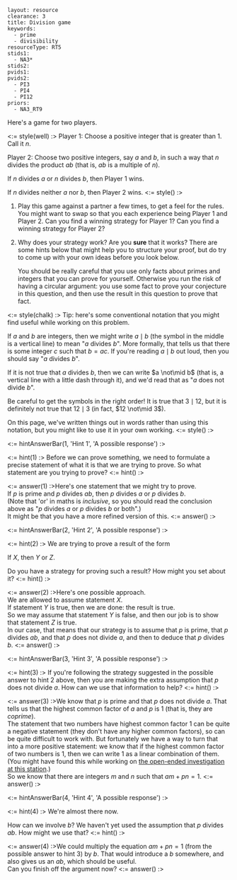 ````
layout: resource
clearance: 3
title: Division game
keywords:
  - prime
  - divisibility
resourceType: RT5
stids1:
  - NA3*
stids2:
pvids1:
pvids2:
  - PI3
  - PI4
  - PI12
priors:
  - NA3_RT9

````

Here's a game for two players.

<:= style(well) :>
Player 1: Choose a positive integer that is greater than $1$.  Call it $n$.

Player 2: Choose two positive integers, say $a$ and $b$, in such a way that $n$ divides the product $ab$ (that is, $ab$ is a multiple of $n$).

If $n$ divides $a$ or $n$ divides $b$, then Player 1 wins.

If $n$ divides neither $a$ nor $b$, then Player 2 wins.
<:= style() :>

1.  Play this game against a partner a few times, to get a feel for the rules.  You might want to swap so that you each experience being Player 1 and Player 2.  Can you find a winning strategy for Player 1?  Can you find a winning strategy for Player 2?

2.  Why does your strategy work?  Are you __sure__ that it works?  There are some hints below that might help you to structure your proof, but do try to come up with your own ideas before you look below.

    You should be really careful that you use only facts about primes and integers that you can prove for yourself.  Otherwise you run the risk of having a circular argument: you use some fact to prove your conjecture in this question, and then use the result in this question to prove that fact.

<:= style(chalk) :>
Tip: here's some conventional notation that you might find useful while working on this problem.

If $a$ and $b$ are integers, then we might write $a \mid b$ (the symbol in the middle is a vertical line) to mean "$a$ divides $b$".  More formally, that tells us that there is some integer $c$ such that $b = ac$.  If you're reading $a \mid b$ out loud, then you should say "$a$ divides $b$".

If it is not true that $a$ divides $b$, then we can write $a \not\mid b$ (that is, a vertical line with a little dash through it), and we'd read that as "$a$ does not divide $b$".

Be careful to get the symbols in the right order!  It is true that $3 \mid 12$, but it is definitely not true that $12 \mid 3$ (in fact, $12 \not\mid 3$).

On this page, we've written things out in words rather than using this notation, but you might like to use it in your own working.
<:= style() :>


<:= hintAnswerBar(1, 'Hint 1', 'A possible response') :>

<:= hint(1) :>
Before we can prove something, we need to formulate a precise statement of what it is that we are trying to prove.  So what statement are you trying to prove?
<:= hint() :>

<:= answer(1) :>Here's one statement that we might try to prove.  
If $p$ is prime and $p$ divides $ab$, then $p$ divides $a$ or $p$ divides $b$.  
(Note that 'or' in maths is _inclusive_, so you should read the conclusion above as "$p$ divides $a$ or $p$ divides $b$ or both".)  
It might be that you have a more refined version of this.
<:= answer() :>

<:= hintAnswerBar(2, 'Hint 2', 'A possible response') :>

<:= hint(2) :>
We are trying to prove a result of the form

If $X$, then $Y$ or $Z$.

Do you have a strategy for proving such a result?  How might you set about it?
<:= hint() :>

<:= answer(2) :>Here's one possible approach.  
We are allowed to assume statement $X$.  
If statement $Y$ is true, then we are done: the result is true.  
So we may assume that statement $Y$ is false, and then our job is to show that statement $Z$ is true.  
In our case, that means that our strategy is to assume that $p$ is prime, that $p$ divides $ab$, and that $p$ does not divide $a$, and then to deduce that $p$ divides $b$.
<:= answer() :>

<:= hintAnswerBar(3, 'Hint 3', 'A possible response') :>

<:= hint(3) :>
If you're following the strategy suggested in the possible answer to hint 2 above, then you are making the extra assumption that $p$ does not divide $a$.  How can we use that information to help?
<:= hint() :>


<:= answer(3) :>We know that $p$ is prime and that $p$ does not divide $a$.  That tells us that the highest common factor of $a$ and $p$ is $1$ (that is, they are _coprime_).  
The statement that two numbers have highest common factor $1$ can be quite a negative statement (they don't have any higher common factors), so can be quite difficult to work with.  But fortunately we have a way to turn that into a more positive statement: we know that if the highest common factor of two numbers is $1$, then we can write $1$ as a linear combination of them.  (You might have found this while working on [the open-ended investigation at this station](../NA3_RT9/index.html).)  
So we know that there are integers $m$ and $n$ such that $am + pn = 1$.
<:= answer() :>

<:= hintAnswerBar(4, 'Hint 4', 'A possible response') :>

<:= hint(4) :>
We're almost there now.

How can we involve $b$?  We haven't yet used the assumption that $p$ divides $ab$.  How might we use that?
<:= hint() :>


<:= answer(4) :>We could multiply the equation $am + pn = 1$ (from the possible answer to hint 3) by $b$.  That would introduce a $b$ somewhere, and also gives us an $ab$, which should be useful.  
Can you finish off the argument now?
<:= answer() :>
